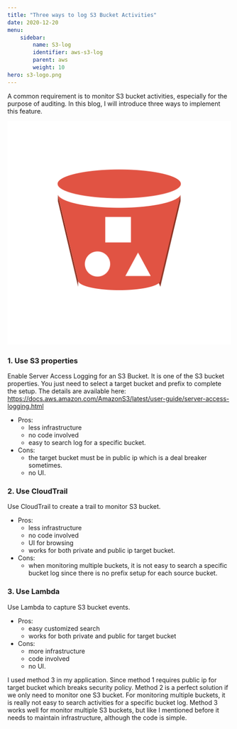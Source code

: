 ```yaml
---
title: "Three ways to log S3 Bucket Activities"
date: 2020-12-20
menu:
    sidebar:
        name: S3-log
        identifier: aws-s3-log
        parent: aws
        weight: 10
hero: s3-logo.png
---
```


A common requirement is to monitor S3 bucket activities, especially for the purpose of auditing. In this blog, I will introduce
three ways to implement this feature.

![Alt text](/images/posts/aws/s3-logo.png)

### 1. Use S3 properties
Enable Server Access Logging for an S3 Bucket. It is one of the S3 bucket properties. You just need to select a target bucket and prefix to complete the setup. 
The details are available here: https://docs.aws.amazon.com/AmazonS3/latest/user-guide/server-access-logging.html
* Pros: 
    * less infrastructure
    * no code involved
    * easy to search log for a specific bucket.
* Cons: 
    * the target bucket must be in public ip which is a deal breaker sometimes. 
    * no UI.

### 2. Use CloudTrail
Use CloudTrail to create a trail to monitor S3 bucket.
* Pros:
    * less infrastructure 
    * no code involved
    * UI for browsing 
    * works for both private and public ip target bucket.
* Cons: 
    * when monitoring multiple buckets, it is not easy to search a specific bucket log since there is no prefix setup 
for each source bucket.

### 3. Use Lambda
Use Lambda to capture S3 bucket events.
* Pros:
    * easy customized search
    * works for both private and public for target bucket
* Cons: 
    * more infrastructure 
    * code involved 
    * no UI.

I used method 3 in my application. Since method 1 requires public ip for target bucket which breaks security policy. 
Method 2 is a perfect solution if we only need to monitor one S3 bucket. For monitoring multiple buckets, 
it is really not easy to search activities for a specific bucket log. Method 3 works well for monitor multiple S3 buckets, 
but like I mentioned before it needs to maintain infrastructure, although the code is simple.
